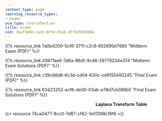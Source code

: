 ```yaml
---
content_type: page
learning_resource_types:
- Exams
ocw_type: CourseSection
title: Exams
uid: 3eaf949b-cad3-6f54-03ab-0f7bd558566e
---
```


{{% resource_link 7a0b4200-5cf6-3711-c2c6-65269fa17660 "Midterm Exam (PDF)" %}}

{{% resource_link d3871ae6-7d6a-86d1-9c46-28779234e374 "Midterm Exam Solutions (PDF)" %}}

{{% resource_link c39c66d8-6c3d-cd04-630c-cd9155493245 "Final Exam (PDF)" %}}

{{% resource_link 63423252-acf6-de00-03ab-e78d7cb086b5 "Final Exam Solutions (PDF)" %}} 

                      **Laplace Transform Table**

{{< resource 74ca0477-8cc0-7d87-cf62-1e01399c16f6 >}}